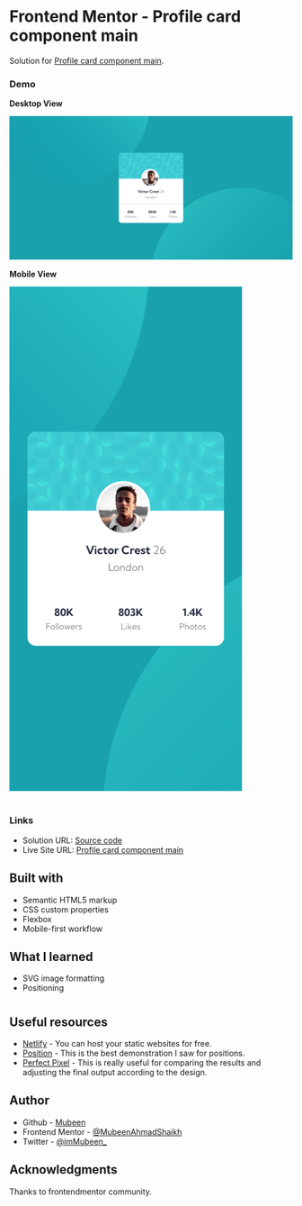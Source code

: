 # Frontend Mentor - Profile card component main

Solution for [Profile card component main]().

### Demo

**Desktop View**

<img src="solution-images/Desktop-view.png" alt="Desktop view"/>

**Mobile View**

<img src="solution-images/Mobile-view.png" alt="Mobile view"/>

#

### Links

- Solution URL: [Source code]()
- Live Site URL: [Profile card component main]()

## Built with

- Semantic HTML5 markup
- CSS custom properties
- Flexbox
- Mobile-first workflow

## What I learned

- SVG image formatting
- Positioning

#

## Useful resources

- [Netlify](https://app.netlify.com/) - You can host your static websites for free.
- [Position](https://www.w3schools.com/cssref/playdemo.asp?filename=playcss_background-size) - This is the best demonstration I saw for positions.
- [Perfect Pixel](https://chrome.google.com/webstore/detail/perfectpixel-by-welldonec/dkaagdgjmgdmbnecmcefdhjekcoceebi?hl=en) - This is really useful for comparing the results and adjusting the final output according to the design.

## Author

- Github - [Mubeen](https://github.com/MubeenAhmadShaikh/)
- Frontend Mentor - [@MubeenAhmadShaikh](https://www.frontendmentor.io/profile/MubeenAhmadShaikh)
- Twitter - [@imMubeen\_](https://www.twitter.com/imMubeen_)

## Acknowledgments

Thanks to frontendmentor community.
